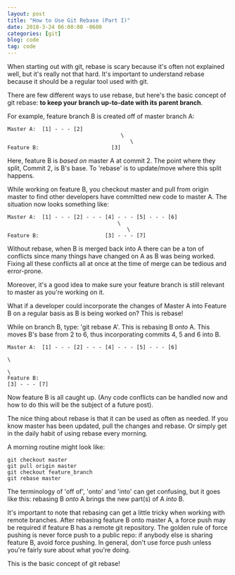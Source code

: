 ```yaml
---
layout: post
title: "How to Use Git Rebase (Part I)"
date: 2018-3-24 06:00:00 -0600
categories: [git]
blog: code
tag: code
---
```


When starting out with git, rebase is scary because it's often not explained well, but it's really not that hard. It's important to understand rebase because it should be a regular tool used with git.

There are few different ways to use rebase, but here's the basic concept of git rebase: **to keep your branch up-to-date with its parent branch**.

For example, feature branch B is created off of master branch A:
```
Master A:  [1] - - - [2]
                                    \  
                                       \
Feature B:                       [3]
```
Here, feature B is *based on* master A at commit 2. The point where they split, Commit 2, is B's base. To 'rebase' is to update/move where this split happens. 


While working on feature B, you checkout master and pull from origin master to find other developers have committed new code to master A. The situation now looks something like:
```
Master A:  [1] - - - [2] - - - [4] - - - [5] - - - [6]
                                   \  
                                      \
Feature B:                     [3] - - - [7]    
```

Without rebase, when B is merged back into A there can be a ton of conflicts since many things have changed on A as B was being worked. Fixing all these conflicts all at once at the time of merge can be tedious and error-prone.

Moreover, it's a good idea to make sure your feature branch is still relevant to master as you're working on it.

What if a developer could incorporate the changes of Master A into Feature B on a regular basis as B is being worked on? This is rebase!

While on branch B, type: 'git rebase A'. This is rebasing B *onto* A. This moves B's base from 2 to 6, thus incorporating commits 4, 5 and 6 into B.
```
Master A:  [1] - - - [2] - - - [4] - - - [5] - - - [6]
                                                                        \  
                                                                           \
Feature B:                                                          [3] - - - [7]             
```
Now feature B is all caught up. (Any code conflicts can be handled now and how to do this will be the subject of a future post).

The nice thing about rebase is that it can be used as often as needed. If you know master has been updated, pull the changes and rebase. Or simply get in the daily habit of using rebase every morning.

A morning routine might look like:
```
git checkout master
git pull origin master
git checkout feature_branch
git rebase master
```

The terminology of 'off of', 'onto' and 'into' can get confusing, but it goes like this: rebasing B *onto* A brings the new part(s) of A *into* B.

It's important to note that rebasing can get a little tricky when working with remote branches. After rebasing feature B onto master A, a force push may be required if feature B has a remote git repository. The golden rule of force pushing is never force push to a public repo: if anybody else is sharing feature B, avoid force pushing. In general, don't use force push unless you're fairly sure about what you're doing.

This is the basic concept of git rebase!